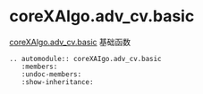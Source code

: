 # coreXAlgo.adv_cv.basic

[coreXAlgo.adv_cv.basic](``) 基础函数

```{eval-rst}
.. automodule:: coreXAIgo.adv_cv.basic
   :members:
   :undoc-members:
   :show-inheritance:
```